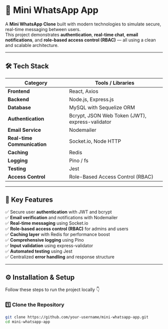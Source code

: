 # 📱 Mini WhatsApp App

A **Mini WhatsApp Clone** built with modern technologies to simulate secure, real-time messaging between users.  
This project demonstrates **authentication**, **real-time chat**, **email notifications**, and **role-based access control (RBAC)** — all using a clean and scalable architecture.

---

## 🛠️ Tech Stack

| Category | Tools / Libraries |
|-----------|------------------|
| **Frontend** | React, Axios |
| **Backend** | Node.js, Express.js |
| **Database** | MySQL with Sequelize ORM |
| **Authentication** | Bcrypt, JSON Web Token (JWT), express-validator |
| **Email Service** | Nodemailer |
| **Real-time Communication** | Socket.io, Node HTTP |
| **Caching** | Redis |
| **Logging** | Pino / fs |
| **Testing** | Jest |
| **Access Control** | Role-Based Access Control (RBAC) |

---

## 🧩 Key Features

✅ Secure user **authentication** with JWT and bcrypt  
✅ **Email verification** and notifications with Nodemailer  
✅ **Real-time messaging** using Socket.io  
✅ **Role-based access control (RBAC)** for admins and users  
✅ **Caching layer** with Redis for performance boost  
✅ **Comprehensive logging** using Pino  
✅ **Input validation** using express-validator  
✅ **Automated testing** using Jest  
✅ Centralized **error handling** and response structure  

---

## ⚙️ Installation & Setup

Follow these steps to run the project locally 👇

### 1️⃣ Clone the Repository

```bash
git clone https://github.com/your-username/mini-whatsapp-app.git
cd mini-whatsapp-app
